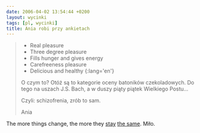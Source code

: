 ```yaml
---
date: 2006-04-02 13:54:44 +0200
layout: wycinki
tags: [pl, wycinki]
title: Ania robi przy ankietach
---
```


> * Real pleasure
> * Three degree pleasure
> * Fills hunger and gives energy
> * Carefreeness pleasure
> * Delicious and healthy
> {:lang='en'}
>
> O czym to? Otóż są to kategorie oceny batoników czekoladowych. Do tego na uszach J.S. Bach, a w duszy piąty piątek Wielkiego Postu…
>
> Czyli: schizofrenia, zrób to sam.
>
> Ania

The more things change, the more they [stay](/lodusia 'Lodusia') [the same](/performance 'Performance'). Miło.
